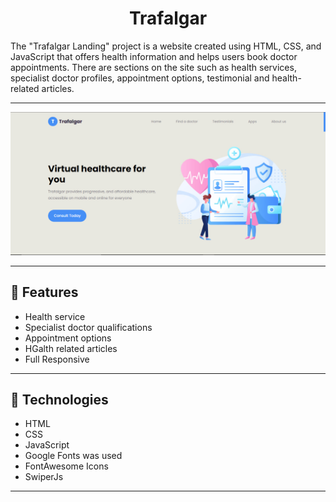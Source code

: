 <h1 align="center">Trafalgar</h2>
<p>The "Trafalgar Landing" project is a website created using HTML, CSS, and JavaScript that offers health information and helps users book doctor appointments. There are sections on the site such as health services, specialist doctor profiles, appointment options, testimonial and health-related articles.</p>
<hr />
<img src="./img/project__image/Trafalgar.jpg" >
<hr />
<h2>🍿 Features </h2>
<ul>   
   <li>Health service</li>
   <li>Specialist doctor qualifications</Li>
   <li>Appointment options</li>
   <li>HGalth related articles</li>
   <li>Full Responsive</li>
</ul><hr />
<h2>🍿 Technologies</h3>
<ul>
   <li>HTML</li>
   <li>CSS</Li>
   <li>JavaScript</li>   
   <li>Google Fonts was used</li>
   <li>FontAwesome Icons</li>
   <li>SwiperJs</li>
</ul>
<hr />
